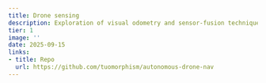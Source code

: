 ```yaml
---
title: Drone sensing
description: Exploration of visual odometry and sensor-fusion techniques for drones
tier: 1
image: ''
date: 2025-09-15
links:
- title: Repo
  url: https://github.com/tuomorphism/autonomous-drone-nav
---
```


